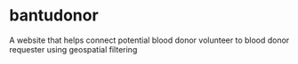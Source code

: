 # bantudonor
A website that helps connect potential blood donor volunteer to blood donor requester using geospatial filtering 
